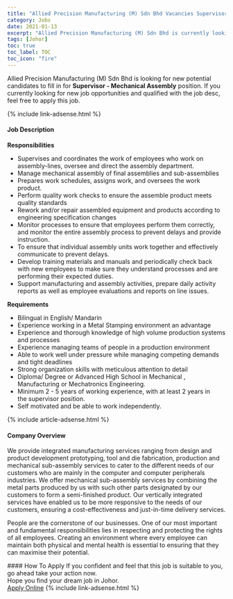 ```yaml
---
title: "Allied Precision Manufacturing (M) Sdn Bhd Vacancies Supervisor - Mechanical Assembly" 
category: Jobs 
date: 2021-01-13 
excerpt: "Allied Precision Manufacturing (M) Sdn Bhd is currently looking for suitable person to fill in the Supervisor - Mechanical Assembly which positioned at Johor" 
tags: [Johor] 
toc: true 
toc_label: TOC 
toc_icon: "fire" 
--- 
```


<p>Allied Precision Manufacturing (M) Sdn Bhd is looking for new potential candidates to fill in for <b>Supervisor - Mechanical Assembly</b> position. If you currently looking for new job opportunities and qualified with the job desc, feel free to apply this job.
</p>{% include link-adsense.html %} 
<div><div><h4>Job Description</h4></div><div><div><span><div><p><strong>Responsibilities</strong></p><ul><li>Supervises and coordinates the work of employees who work on assembly-lines, oversee and direct the assembly department.</li><li>Manage mechanical assembly of final assemblies and sub-assemblies</li><li>Prepares work schedules, assigns work, and oversees the work product.</li><li>Perform quality work checks to ensure the assemble product meets quality standards</li><li>Rework and/or repair assembled equipment and products according to engineering specification changes&#160;&#160;&#160;&#160;&#160;</li><li>Monitor processes to ensure that employees perform them correctly, and monitor the entire assembly process to prevent delays and provide instruction.</li><li>To ensure that individual assembly units work together and effectively communicate to prevent delays.</li><li>Develop training materials and manuals and periodically check back with new employees to make sure they understand processes and are performing their expected duties.</li><li>Support manufacturing and assembly activities, prepare daily activity reports as well as employee evaluations and reports on line issues.</li></ul><p><strong>Requirements</strong></p><ul><li>Bilingual in English/ Mandarin</li><li>Experience working in a&#160;Metal Stamping environment&#160;an advantage</li><li>Experience and thorough knowledge of high volume production systems and processes</li><li>Experience managing teams of people in a&#160;production environment</li><li>Able to work well under pressure while managing competing demands and tight deadlines</li><li>Strong organization skills with meticulous attention to detail</li><li>Diploma/ Degree or Advanced High School in Mechanical , Manufacturing or Mechatronics Engineering.</li><li>Minimum 2 - 5 years of working experience, with at least&#160;2 years in the&#160;supervisor position.</li><li>Self motivated and be able to work independently.</li></ul></div></span></div></div></div> 
{% include article-adsense.html %} 
<div><div><h4>Company Overview</h4></div><div><div><span><div><p>We provide integrated manufacturing services ranging from design and product development prototyping, tool and die fabrication, production and mechanical sub-assembly services to cater to the different needs of our customers who are mainly in the computer and computer peripherals industries. We offer mechanical sub-assembly services by combining the metal parts produced by us with such other parts designated by our customers to form a semi-finished product. Our vertically integrated services have enabled us to be more responsive to the needs of our customers, ensuring a&#160;cost-effectiveness and just-in-time delivery services.</p><p>People are the cornerstone of our businesses. One of our most important and fundamental responsibilities lies in respecting and protecting the rights of all employees. Creating an environment where every employee can maintain both physical and mental health is essential to ensuring that they can maximise their potential.</p></div></span></div></div></div> 
#### How To Apply 
If you confident and feel that this job is suitable to you, go ahead take your action now. <br/> 
Hope you find your dream job in Johor. <br/> 
<a href="https://www.jobstreet.com.my/en/job/supervisor-mechanical-assembly-4462062?jobId=jobstreet-my-job-4462062&sectionRank=24&token=0~7904941d-2c5c-4c60-822d-eda51b1e33a3&fr=SRP%20View%20In%20New%20Ta" class="btn btn--info" target="_blank" rel="nofollow noopenner">Apply Online</a> 
{% include link-adsense.html %} 